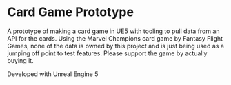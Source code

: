 # Card Game Prototype

A prototype of making a card game in UE5 with tooling to pull data from an API for the cards. Using the Marvel Champions card game by Fantasy Flight Games, none of the data is owned by this project and is just being used as a jumping off point to test features. Please support the game by actually buying it.

Developed with Unreal Engine 5
